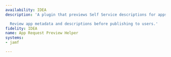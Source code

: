 ```yaml
---
availability: IDEA
description: 'A plugin that previews Self Service descriptions for apps and packages.

  Review app metadata and descriptions before publishing to users.'
fidelity: IDEA
name: App Request Preview Helper
systems:
- jamf

---
```

